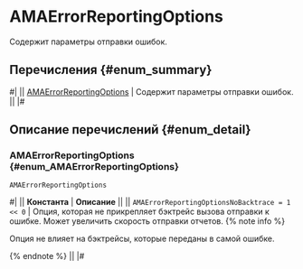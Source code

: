 # AMAErrorReportingOptions

Содержит параметры отправки ошибок.

## Перечисления {#enum_summary}

#|
|| [AMAErrorReportingOptions](#enum_AMAErrorReportingOptions) | Содержит параметры отправки ошибок. ||
|#

## Описание перечислений {#enum_detail}

### AMAErrorReportingOptions {#enum_AMAErrorReportingOptions}

`AMAErrorReportingOptions`

#|
|| **Константа** | **Описание** ||
|| `AMAErrorReportingOptionsNoBacktrace = 1 << 0` | Опция, которая не прикрепляет бэктрейс вызова отправки к ошибке. Может увеличить скорость отправки отчетов.
{% note info %}

Опция не влияет на бэктрейсы, которые переданы в самой ошибке.

{% endnote %} ||
|#
